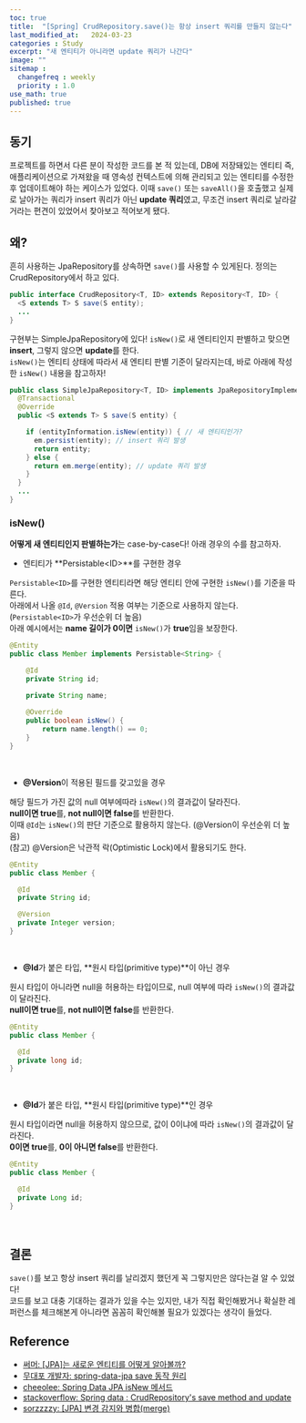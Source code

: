 ```yaml
---
toc: true
title:  "[Spring] CrudRepository.save()는 항상 insert 쿼리를 만들지 않는다"
last_modified_at:   2024-03-23
categories : Study
excerpt: "새 엔티티가 아니라면 update 쿼리가 나간다"
image: ""
sitemap :
  changefreq : weekly
  priority : 1.0
use_math: true
published: true
---
```


## 동기
프로젝트를 하면서 다른 분이 작성한 코드를 본 적 있는데, DB에 저장돼있는 엔티티 즉, 애플리케이션으로 가져왔을 때 영속성 컨텍스트에 의해 
관리되고 있는 엔티티를 수정한 후 업데이트해야 하는 케이스가 있었다. 이때 `save()` 또는 `saveAll()`을 호출했고 실제로 날아가는 쿼리가
insert 쿼리가 아닌 **update 쿼리**였고, 무조건 insert 쿼리로 날라갈거라는 편견이 있었어서 찾아보고 적어보게 됐다.<br>

## 왜?
흔히 사용하는 JpaRepository를 상속하면 `save()`를 사용할 수 있게된다. 정의는 CrudRepository에서 하고 있다.<br>
```java
public interface CrudRepository<T, ID> extends Repository<T, ID> {
  <S extends T> S save(S entity);
  ...
}
```

구현부는 SimpleJpaRepository에 있다! `isNew()`로 새 엔티티인지 판별하고 맞으면 **insert**, 그렇지 않으면 **update**를 한다.<br>
`isNew()`는 엔티티 상태에 따라서 새 엔티티 판별 기준이 달라지는데, 바로 아래에 작성한 `isNew()` 내용을 참고하자!<br>
```java
public class SimpleJpaRepository<T, ID> implements JpaRepositoryImplementation<T, ID> {
  @Transactional
  @Override
  public <S extends T> S save(S entity) {

    if (entityInformation.isNew(entity)) { // 새 엔티티인가?
      em.persist(entity); // insert 쿼리 발생
      return entity;
    } else {
      return em.merge(entity); // update 쿼리 발생
    }
  }
  ...
}
```

### isNew()
**어떻게 새 엔티티인지 판별하는가**는 case-by-case다! 아래 경우의 수를 참고하자.<br>
- 엔티티가 **Persistable\<ID>**를 구현한 경우

`Persistable<ID>`를 구현한 엔티티라면 해당 엔티티 안에 구현한 `isNew()`를 기준을 따른다.<br>
아래에서 나올 `@Id`, `@Version` 적용 여부는 기준으로 사용하지 않는다. (`Persistable<ID>`가 우선순위 더 높음)<br>
아래 예시에서는 **name 길이가 0이면** `isNew()`가 **true**임을 보장한다.<br>
```java
@Entity
public class Member implements Persistable<String> {

    @Id
    private String id;

    private String name;
    
    @Override
    public boolean isNew() {
        return name.length() == 0;
    }
}
```
<br>

- **@Version**이 적용된 필드를 갖고있을 경우

해당 필드가 가진 값의 null 여부에따라 `isNew()`의 결과값이 달라진다.<br>
**null이면 true**를, **not null이면 false**를 반환한다.<br>
이때 `@Id`는 `isNew()`의 판단 기준으로 활용하지 않는다. (@Version이 우선순위 더 높음)<br>
(참고) @Version은 낙관적 락(Optimistic Lock)에서 활용되기도 한다.<br>
```java
@Entity
public class Member {

  @Id
  private String id;

  @Version
  private Integer version;
}
```
<br>

- **@Id**가 붙은 타입, **원시 타입(primitive type)**이 아닌 경우

원시 타입이 아니라면 null을 허용하는 타입이므로, null 여부에 따라 `isNew()`의 결과값이 달라진다.<br>
**null이면 true**를, **not null이면 false**를 반환한다.<br>
```java
@Entity
public class Member {

  @Id
  private long id;
}
```
<br>

- **@Id**가 붙은 타입, **원시 타입(primitive type)**인 경우

원시 타입이라면 null을 허용하지 않으므로, 값이 0이냐에 따라 `isNew()`의 결과값이 달라진다.<br>
**0이면 true**를, **0이 아니면 false**를 반환한다.<br>
```java
@Entity
public class Member {

  @Id
  private Long id;
}
```
<br>

## 결론
`save()`를 보고 항상 insert 쿼리를 날리겠지 했던게 꼭 그렇지만은 않다는걸 알 수 있었다!<br>
코드를 보고 대충 기대하는 결과가 있을 수는 있지만, 내가 직접 확인해봤거나 확실한 레퍼런스를 체크해본게 아니라면 꼼꼼히 확인해볼 필요가 있겠다는 생각이 들었다.<br>

## Reference
- [써머: [JPA]는 새로운 엔티티를 어떻게 알아볼까?](https://hyewoncc.github.io/jpa-is-new/#%EC%A0%95%EB%A6%AC)
- [무대포 개발자: spring-data-jpa save 동작 원리](https://insanelysimple.tistory.com/300)
- [cheeolee: Spring Data JPA isNew 메서드](https://leegicheol.github.io/jpa/jpa-is-new/)
- [stackoverflow: Spring data : CrudRepository's save method and update](https://stackoverflow.com/questions/38893831/spring-data-crudrepositorys-save-method-and-update)
- [sorzzzzy: [JPA] 변경 감지와 병합(merge)](https://velog.io/@sorzzzzy/JPA-%EB%B3%80%EA%B2%BD-%EA%B0%90%EC%A7%80%EC%99%80-%EB%B3%91%ED%95%A9merge)